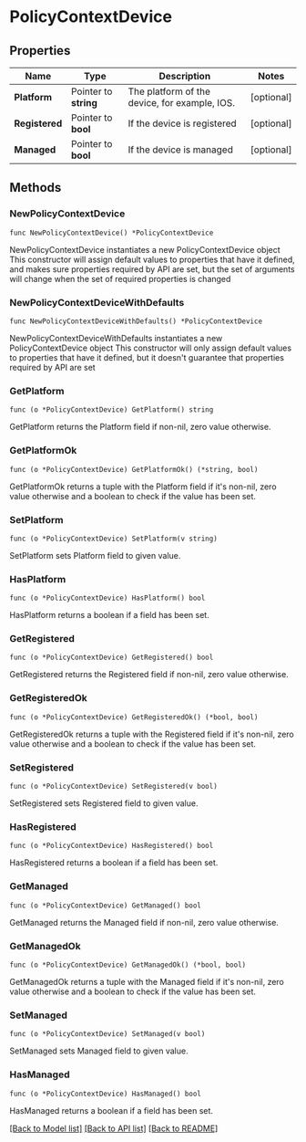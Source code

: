 # PolicyContextDevice

## Properties

Name | Type | Description | Notes
------------ | ------------- | ------------- | -------------
**Platform** | Pointer to **string** | The platform of the device, for example, IOS. | [optional] 
**Registered** | Pointer to **bool** | If the device is registered | [optional] 
**Managed** | Pointer to **bool** | If the device is managed | [optional] 

## Methods

### NewPolicyContextDevice

`func NewPolicyContextDevice() *PolicyContextDevice`

NewPolicyContextDevice instantiates a new PolicyContextDevice object
This constructor will assign default values to properties that have it defined,
and makes sure properties required by API are set, but the set of arguments
will change when the set of required properties is changed

### NewPolicyContextDeviceWithDefaults

`func NewPolicyContextDeviceWithDefaults() *PolicyContextDevice`

NewPolicyContextDeviceWithDefaults instantiates a new PolicyContextDevice object
This constructor will only assign default values to properties that have it defined,
but it doesn't guarantee that properties required by API are set

### GetPlatform

`func (o *PolicyContextDevice) GetPlatform() string`

GetPlatform returns the Platform field if non-nil, zero value otherwise.

### GetPlatformOk

`func (o *PolicyContextDevice) GetPlatformOk() (*string, bool)`

GetPlatformOk returns a tuple with the Platform field if it's non-nil, zero value otherwise
and a boolean to check if the value has been set.

### SetPlatform

`func (o *PolicyContextDevice) SetPlatform(v string)`

SetPlatform sets Platform field to given value.

### HasPlatform

`func (o *PolicyContextDevice) HasPlatform() bool`

HasPlatform returns a boolean if a field has been set.

### GetRegistered

`func (o *PolicyContextDevice) GetRegistered() bool`

GetRegistered returns the Registered field if non-nil, zero value otherwise.

### GetRegisteredOk

`func (o *PolicyContextDevice) GetRegisteredOk() (*bool, bool)`

GetRegisteredOk returns a tuple with the Registered field if it's non-nil, zero value otherwise
and a boolean to check if the value has been set.

### SetRegistered

`func (o *PolicyContextDevice) SetRegistered(v bool)`

SetRegistered sets Registered field to given value.

### HasRegistered

`func (o *PolicyContextDevice) HasRegistered() bool`

HasRegistered returns a boolean if a field has been set.

### GetManaged

`func (o *PolicyContextDevice) GetManaged() bool`

GetManaged returns the Managed field if non-nil, zero value otherwise.

### GetManagedOk

`func (o *PolicyContextDevice) GetManagedOk() (*bool, bool)`

GetManagedOk returns a tuple with the Managed field if it's non-nil, zero value otherwise
and a boolean to check if the value has been set.

### SetManaged

`func (o *PolicyContextDevice) SetManaged(v bool)`

SetManaged sets Managed field to given value.

### HasManaged

`func (o *PolicyContextDevice) HasManaged() bool`

HasManaged returns a boolean if a field has been set.


[[Back to Model list]](../README.md#documentation-for-models) [[Back to API list]](../README.md#documentation-for-api-endpoints) [[Back to README]](../README.md)


